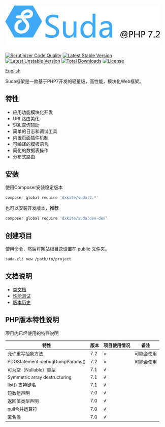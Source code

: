 ![Suda@PHP7](docs/imgs/logo.png)
---------------------------------

[![Scrutinizer Code Quality](https://scrutinizer-ci.com/g/dxkite/suda/badges/quality-score.png)](https://scrutinizer-ci.com/g/dxkite/suda)
[![Latest Stable Version](https://poser.pugx.org/dxkite/suda/v/stable)](https://packagist.org/packages/dxkite/suda) 
[![Latest Unstable Version](https://poser.pugx.org/dxkite/suda/v/unstable)](https://packagist.org/packages/dxkite/suda) 
[![Total Downloads](https://poser.pugx.org/dxkite/suda/downloads)](https://packagist.org/packages/dxkite/suda) 
[![License](https://poser.pugx.org/dxkite/suda/license)](https://packagist.org/packages/dxkite/suda)

[English](README.md)

Suda框架是一款基于PHP7开发的轻量级，高性能，模块化Web框架。

## 特性

- 应用功能模块化开发
- URL路由美化
- SQL查询辅助
- 简单的日志和调试工具
- 内置页面插件机制 
- 可编译的模板语言
- 简化的数据表操作
- 分布式路由

## 安装

使用Composer安装稳定版本

```bash
composer global require 'dxkite/suda:2.*'
```

也可以安装开发版本，**推荐**

```bash
composer global require 'dxkite/suda:dev-dev'
```

## 创建项目

使用命令，然后将网站根目录设置在 public 文件夹。

```bash
suda-cli new /path/to/project
```

## 文档说明

- [类文档](docs/README.md)    
- [性能测试](docs/test.md)
- [版本历史](RELEASE.md)

##  PHP版本特性说明

项目内已经使用的特性说明

| 特性 |  版本 | 项目使用情况 | 备注 | 
|-----|------|----|---|
| 允许重写抽象方法 | 7.2 | × | 可能会使用 |
| PDOStatement::debugDumpParams() | 7.2 | × | 可能会使用 |
| 可为空（Nullable）类型 | 7.1  | √ | |
| Symmetric array destructuring | 7.1 | √ | |
| list() 支持键名 | 7.1 | √ |  |
| 短数组声明 | 7.0 | √ |  |
| 返回值类型声明 |7.0 | √ |  |
| null合并运算符 |7.0 | √ |  |
| 匿名类 | 7.0 | √ |  |
